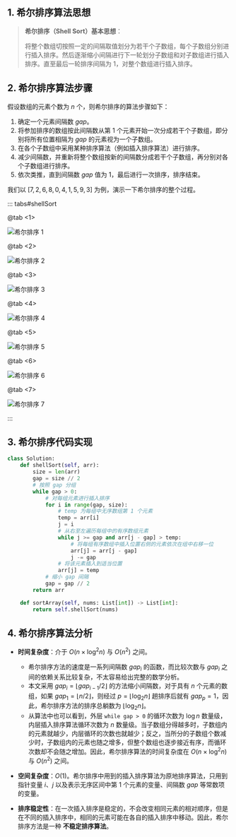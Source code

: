 ## 1. 希尔排序算法思想

> **希尔排序（Shell Sort）基本思想**：
>
> 将整个数组切按照一定的间隔取值划分为若干个子数组，每个子数组分别进行插入排序。然后逐渐缩小间隔进行下一轮划分子数组和对子数组进行插入排序。直至最后一轮排序间隔为 $1$，对整个数组进行插入排序。
>

## 2. 希尔排序算法步骤

假设数组的元素个数为 $n$ 个，则希尔排序的算法步骤如下：

1. 确定一个元素间隔数 $gap$。
2. 将参加排序的数组按此间隔数从第 $1$ 个元素开始一次分成若干个子数组，即分别将所有位置相隔为 $gap$ 的元素视为一个子数组。
3. 在各个子数组中采用某种排序算法（例如插入排序算法）进行排序。
4. 减少间隔数，并重新将整个数组按新的间隔数分成若干个子数组，再分别对各个子数组进行排序。
5. 依次类推，直到间隔数 $gap$ 值为 $1$，最后进行一次排序，排序结束。

我们以 $[7, 2, 6, 8, 0, 4, 1, 5, 9, 3]$ 为例，演示一下希尔排序的整个过程。

::: tabs#shellSort

@tab <1>

![希尔排序 1](https://qcdn.itcharge.cn/images/202308162132060.png)

@tab <2>

![希尔排序 2](https://qcdn.itcharge.cn/images/202308162132189.png)

@tab <3>

![希尔排序 3](https://qcdn.itcharge.cn/images/202308162132870.png)

@tab <4>

![希尔排序 4](https://qcdn.itcharge.cn/images/202308162132322.png)

@tab <5>

![希尔排序 5](https://qcdn.itcharge.cn/images/202308162132881.png)

@tab <6>

![希尔排序 6](https://qcdn.itcharge.cn/images/202308162132386.png)

@tab <7>

![希尔排序 7](https://qcdn.itcharge.cn/images/202308162132898.png)

:::

## 3. 希尔排序代码实现

```python
class Solution:
    def shellSort(self, arr):
        size = len(arr)
        gap = size // 2
        # 按照 gap 分组
        while gap > 0:
            # 对每组元素进行插入排序
            for i in range(gap, size):
                # temp 为每组中无序数组第 1 个元素
                temp = arr[i]
                j = i
                # 从右至左遍历每组中的有序数组元素
                while j >= gap and arr[j - gap] > temp:
                    # 将每组有序数组中插入位置右侧的元素依次在组中右移一位
                    arr[j] = arr[j - gap]
                    j -= gap
                # 将该元素插入到适当位置
                arr[j] = temp
            # 缩小 gap 间隔
            gap = gap // 2
        return arr

    def sortArray(self, nums: List[int]) -> List[int]:
        return self.shellSort(nums)
```

## 4. 希尔排序算法分析

- **时间复杂度**：介于 $O(n \times \log^2 n)$ 与 $O(n^2)$ 之间。
  - 希尔排序方法的速度是一系列间隔数 $gap_i$ 的函数，而比较次数与 $gap_i$ 之间的依赖关系比较复杂，不太容易给出完整的数学分析。
  - 本文采用 $gap_i = \lfloor gap_{i-1}/2 \rfloor$ 的方法缩小间隔数，对于具有 $n$ 个元素的数组，如果 $gap_1 = \lfloor n/2 \rfloor$，则经过 $p = \lfloor \log_2 n \rfloor$ 趟排序后就有 $gap_p = 1$，因此，希尔排序方法的排序总躺数为 $\lfloor \log_2 n \rfloor$。
  - 从算法中也可以看到，外层 `while gap > 0` 的循环次数为 $\log n$ 数量级，内层插入排序算法循环次数为 $n$ 数量级。当子数组分得越多时，子数组内的元素就越少，内层循环的次数也就越少；反之，当所分的子数组个数减少时，子数组内的元素也随之增多，但整个数组也逐步接近有序，而循环次数却不会随之增加。因此，希尔排序算法的时间复杂度在 $O(n \times \log^2 n)$ 与 $O(n^2)$ 之间。

- **空间复杂度**：$O(1)$。希尔排序中用到的插入排序算法为原地排序算法，只用到指针变量 $i$、$j$ 以及表示无序区间中第 $1$ 个元素的变量、间隔数 $gap$ 等常数项的变量。
- **排序稳定性**：在一次插入排序是稳定的，不会改变相同元素的相对顺序，但是在不同的插入排序中，相同的元素可能在各自的插入排序中移动。因此，希尔排序方法是一种 **不稳定排序算法**。